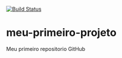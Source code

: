 [![Build Status](https://travis-ci.org/jonespozzatti/meu-primeiro-projeto.svg?branch=master)](https://travis-ci.org/jonespozzatti/meu-primeiro-projeto)
# meu-primeiro-projeto
Meu primeiro repositorio GitHub
